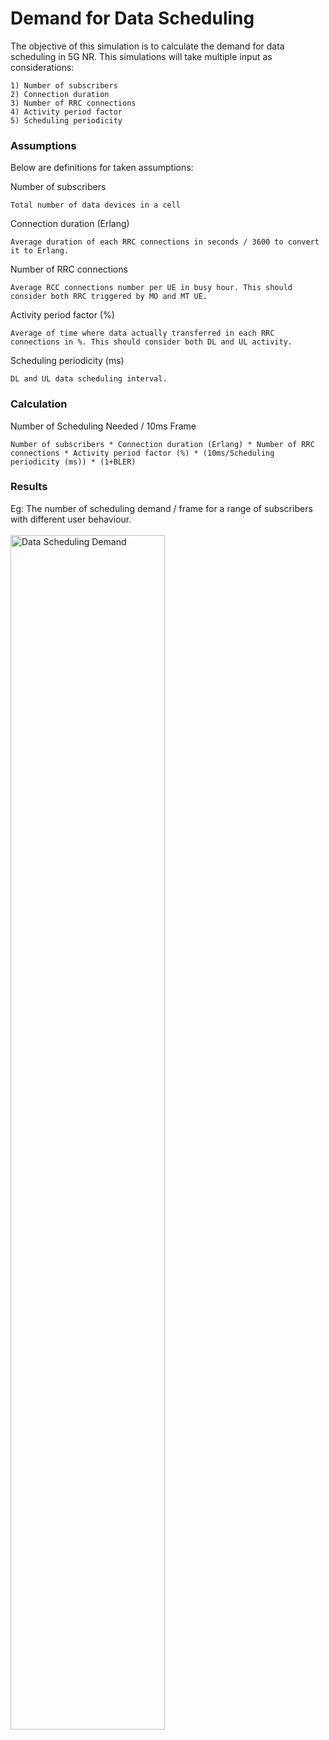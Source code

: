 # Demand for Data Scheduling

The objective of this simulation is to calculate the demand for data scheduling in 5G NR. This simulations will take multiple input as considerations: 

    1) Number of subscribers
    2) Connection duration
    3) Number of RRC connections
    4) Activity period factor
    5) Scheduling periodicity

### Assumptions

Below are definitions for taken assumptions:

Number of subscribers 

    Total number of data devices in a cell

Connection duration (Erlang)

    Average duration of each RRC connections in seconds / 3600 to convert it to Erlang.

Number of RRC connections

    Average RCC connections number per UE in busy hour. This should consider both RRC triggered by MO and MT UE.

Activity period factor (%)

    Average of time where data actually transferred in each RRC connections in %. This should consider both DL and UL activity.

Scheduling periodicity (ms)

    DL and UL data scheduling interval.

### Calculation

Number of Scheduling Needed / 10ms Frame

    Number of subscribers * Connection duration (Erlang) * Number of RRC connections * Activity period factor (%) * (10ms/Scheduling periodicity (ms)) * (1+BLER)


### Results

Eg: The number of scheduling demand / frame for a range of subscribers with different user behaviour.
<br />
<br />
<img src="https://github.com/zulfadlizainal/5G-NR-Planning-And-Dimensioning/blob/master/Part%204%20DL%20Common%20Channel/img/Scheduled_Data.png" alt="Data Scheduling Demand" title="Data Scheduling Demand" width=70% height=70% />
<br />
<br />

